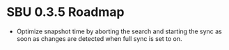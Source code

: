 # SBU 0.3.5 Roadmap
- Optimize snapshot time by aborting the search and starting the sync as soon as changes are detected when full sync is set to on.
